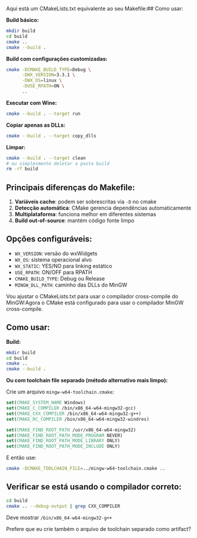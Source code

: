 Aqui está um CMakeLists.txt equivalente ao seu Makefile:##
Como usar:

**Build básico:**
```bash
mkdir build
cd build
cmake ..
cmake --build .
```

**Build com configurações customizadas:**
```bash
cmake -DCMAKE_BUILD_TYPE=Debug \
      -DWX_VERSION=3.3.1 \
      -DWX_OS=linux \
      -DUSE_RPATH=ON \
      ..
```

**Executar com Wine:**
```bash
cmake --build . --target run
```

**Copiar apenas as DLLs:**
```bash
cmake --build . --target copy_dlls
```

**Limpar:**
```bash
cmake --build . --target clean
# ou simplesmente deletar a pasta build
rm -rf build
```

## Principais diferenças do Makefile:

1. **Variáveis cache**: podem ser sobrescritas via `-D` no cmake
2. **Detecção automática**: CMake gerencia dependências automaticamente
3. **Multiplataforma**: funciona melhor em diferentes sistemas
4. **Build out-of-source**: mantém código fonte limpo

## Opções configuráveis:

- `WX_VERSION`: versão do wxWidgets
- `WX_OS`: sistema operacional alvo
- `WX_STATIC`: YES/NO para linking estático
- `USE_RPATH`: ON/OFF para RPATH
- `CMAKE_BUILD_TYPE`: Debug ou Release
- `MINGW_DLL_PATH`: caminho das DLLs do MinGW


Vou ajustar o CMakeLists.txt para usar o compilador
cross-compile do MinGW:Agora o CMake está configurado para
usar o compilador MinGW cross-compile.

## Como usar:

**Build:**
```bash
mkdir build
cd build
cmake ..
cmake --build .
```

**Ou com toolchain file separado (método alternativo mais limpo):**

Crie um arquivo `mingw-w64-toolchain.cmake`:

```cmake
set(CMAKE_SYSTEM_NAME Windows)
set(CMAKE_C_COMPILER /bin/x86_64-w64-mingw32-gcc)
set(CMAKE_CXX_COMPILER /bin/x86_64-w64-mingw32-g++)
set(CMAKE_RC_COMPILER /bin/x86_64-w64-mingw32-windres)

set(CMAKE_FIND_ROOT_PATH /usr/x86_64-w64-mingw32)
set(CMAKE_FIND_ROOT_PATH_MODE_PROGRAM NEVER)
set(CMAKE_FIND_ROOT_PATH_MODE_LIBRARY ONLY)
set(CMAKE_FIND_ROOT_PATH_MODE_INCLUDE ONLY)
```

E então use:
```bash
cmake -DCMAKE_TOOLCHAIN_FILE=../mingw-w64-toolchain.cmake ..
```

## Verificar se está usando o compilador correto:

```bash
cd build
cmake .. --debug-output | grep CXX_COMPILER
```

Deve mostrar `/bin/x86_64-w64-mingw32-g++`

Prefere que eu crie também o arquivo de toolchain separado
como artifact?
